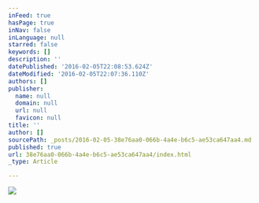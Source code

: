 ```yaml
---
inFeed: true
hasPage: true
inNav: false
inLanguage: null
starred: false
keywords: []
description: ''
datePublished: '2016-02-05T22:08:53.624Z'
dateModified: '2016-02-05T22:07:36.110Z'
authors: []
publisher:
  name: null
  domain: null
  url: null
  favicon: null
title: ''
author: []
sourcePath: _posts/2016-02-05-38e76aa0-066b-4a4e-b6c5-ae53ca647aa4.md
published: true
url: 38e76aa0-066b-4a4e-b6c5-ae53ca647aa4/index.html
_type: Article

---
```

![](https://the-grid-user-content.s3-us-west-2.amazonaws.com/79a63c5c-442b-4f44-94d6-15c40e35b443.png)